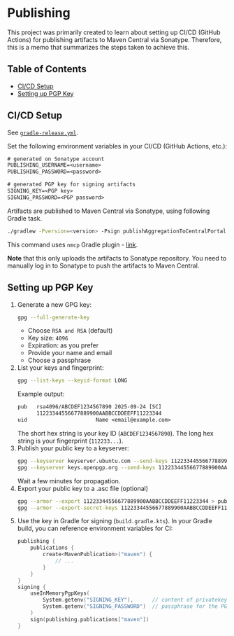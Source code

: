 # Publishing

This project was primarily created to learn about setting up CI/CD (GitHub Actions) for publishing artifacts to Maven
Central via Sonatype. Therefore, this is a memo that summarizes the steps taken to achieve this.

## Table of Contents

- [CI/CD Setup](#cicd-setup)
- [Setting up PGP Key](#setting-up-pgp-key)

## CI/CD Setup

See [`gradle-release.yml`](.github/workflows/gradle-release.yml).

Set the following environment variables in your CI/CD (GitHub Actions, etc.):

```txt
# generated on Sonatype account
PUBLISHING_USERNAME=<username>
PUBLISHING_PASSWORD=<password>

# generated PGP key for signing artifacts
SIGNING_KEY=<PGP key>
SIGNING_PASSWORD=<PGP password>
```

Artifacts are published to Maven Central via Sonatype, using following Gradle task.

```bash
./gradlew -Pversion=<version> -Psign publishAggregationToCentralPortal
```

This command uses `nmcp` Gradle plugin - [link](https://github.com/GradleUp/nmcp).

**Note** that this only uploads the artifacts to Sonatype repository. You need to manually log in to Sonatype to push
the artifacts to Maven Central.

## Setting up PGP Key

1. Generate a new GPG key:
   ```bash
   gpg --full-generate-key
   ```
    - Choose `RSA and RSA` (default)
    - Key size: `4096`
    - Expiration: as you prefer
    - Provide your name and email
    - Choose a passphrase
2. List your keys and fingerprint:
   ```bash
   gpg --list-keys --keyid-format LONG
   ```
   Example output:
   ```txt
   pub   rsa4096/ABCDEF1234567890 2025-09-24 [SC]
         11223344556677889900AABBCCDDEEFF11223344
   uid                      Name <email@example.com>
   ```
   The short hex string is your key ID (`ABCDEF1234567890`).
   The long hex string is your fingerprint (`112233...`).
3. Publish your public key to a keyserver:
   ```bash
   gpg --keyserver keyserver.ubuntu.com --send-keys 11223344556677889900AABBCCDDEEFF11223344
   gpg --keyserver keys.openpgp.org --send-keys 11223344556677889900AABBCCDDEEFF11223344
   ```
   Wait a few minutes for propagation.
4. Export your public key to a .asc file (optional)
   ```bash
   gpg --armor --export 11223344556677889900AABBCCDDEEFF11223344 > publickey.asc
   gpg --armor --export-secret-keys 11223344556677889900AABBCCDDEEFF11223344 > privatekey.asc
   ```
5. Use the key in Gradle for signing (`build.gradle.kts`). In your Gradle build, you can reference environment variables
   for CI:
   ```kotlin
   publishing {
       publications {
           create<MavenPublication>("maven") {
               // ...
           }
       }
   }
   signing {
       useInMemoryPgpKeys(
           System.getenv("SIGNING_KEY"),      // content of privatekey.asc file from step 4
           System.getenv("SIGNING_PASSWORD")  // passphrase for the PGP key selected in step 1
       )
       sign(publishing.publications["maven"])
   }
   ```
